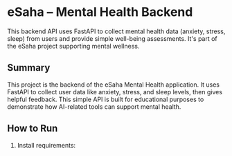 # eSaha – Mental Health Backend

This backend API uses FastAPI to collect mental health data (anxiety, stress, sleep) from users and provide simple well-being assessments. It's part of the eSaha project supporting mental wellness.
## Summary

This project is the backend of the eSaha Mental Health application. It uses FastAPI to collect user data like anxiety, stress, and sleep levels, then gives helpful feedback. This simple API is built for educational purposes to demonstrate how AI-related tools can support mental health.

## How to Run

1. Install requirements:
